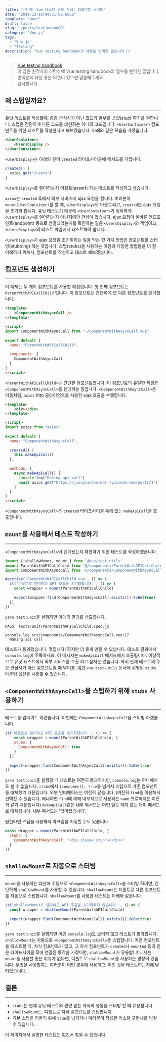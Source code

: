 ```yaml
---
title: "(번역) Vue 테스트 코드 작성: 컴포넌트 스터빙"
date: "2019-12-10T09:31:02.695Z"
template: "post"
draft: false
slug: "/posts/testingvue08"
category: "Vue.js"
tags:
  - "Vue.js"
  - "Testing"
description: "Vue testing handbook의 내용을 번역한 글입니다 📖"
---
```


> [Vue testing handbook](https://lmiller1990.github.io/vue-testing-handbook/computed-properties.html#testing-computed-properties) <br>
> 이 글은 원작자의 허락하에 Vue testing handbook의 일부를 번역한 글입니다. <br>
> 번역문에 대한 좋은 의견이 있으면 말씀해주세요. <br>
> 감사합니다.



## 왜 스텁일까요?

---

유닛 테스트를 작성할때, 종종 관심사가 아닌 코드의 일부를 _스텁(stub)_ 하기를 원합니다. 스텁은 간단하게 다른 코드를 대신하는 하나의 코드입니다. `<UserContainer>` 컴포넌트를 위한 테스트를 작성한다고 해보겠습니다. 아래와 같은 모습을 가졌습니다.

``` html
<UserContainer>
	<UsersDisplay />
</UserContainer>
```

`<UserDisplay>`는 아래와 같이 `created` 라이프사이클에 메서드를 가집니다.

``` js
created() {
  axios.get("/users")
}
```

`<UserDisplay>`를 렌더하는지 어설트(assert) 하는 테스트를 작성하고 싶습니다.

`axios`는 `created` 훅에서 외부 서비스에 ajax 요청을 합니다. 여러분이 `mount(UserContainer)`를 할 때, `<UserDisplay>`도 마운트되고, `created`는 ajax 요청을 초기화 합니다. 유닛 테스트기 때문에 `<UserContainer>`가 정확하게 `<UserDisplay>`를 렌더하는지 아닌지에만 관심이 있습니다. ajax 요청이 올바른 엔드포인트(endpoint) 등으로 연결되었는지를 확인하는 일은 `<UsersDisplay>`의 책임이고, `<UsersDisplay>`의 테스트 파일에서 테스트해야 합니다.

`<UserDisplay>`가 ajax 요청을 초기화하는 일을 막는 한 가지 방법은 컴포넌트를 스터빙(stubbing) 하는 것입니다. 스텁(stubs)을 사용하는 이점과 다양한 방법들을 더 잘 이해하기 위해서, 컴포넌트를 작성하고 테스트 해보겠습니다.



## 컴포넌트 생성하기

---

이 예제는 두 개의 컴포넌트를 사용할 예정입니다. 첫 번째 컴포넌트는 `ParentWithAPICallChild` 입니다. 이 컴포넌트는 간단하게 또 다른 컴포넌트를 렌더합니다.

``` html
<template>
	<ComponentWithAsyncCall />
</template>

<script>
import ComponentWithAsyncCall from "./ComponentWithAsyncCall.vue"
  
export default {
  name: "ParentWithAPICallChild",
  
  components: {
    ComponentWithAsyncCall
  }
}
</script>
```

`<ParentWithAPICallChild>`는 간단한 컴포넌트입니다. 이 컴포넌트의 유일한 책임은 `<ComponentWithAsyncCall>`를 렌더하는 일입니다.  `<ComponentWithAsyncCall>`은 이름처럼,  `axios` http 클라이언트를 사용한 ajax 호출을 수행합니다.

``` html
<template>
	<div></div>
</template>

<script>
import axios from "axios"
 
export default {
  name: "ComponentWithAsyncCall",
  
  created() {
    this.makeApiCall()
  },
  
  methods: {
    async makeApiCall() {
      console.log("Making api call")
      await axios.get("https://jsonplaceholder.typicode.com/posts/1")
    }
  }
}
</script>
```

`<ComponentWithAsyncCall>`은 `created` 라이프사이클 훅에 있는  `makeApiCall`을 호출합니다.



## `mount`를 사용해서 테스트 작성하기

---

`<ComponentWithAsyncCall>`이 렌더됐는지 확인하기 위한 테스트를 작성하겠습니다.

``` js
import { shallowMount, mount } from '@vue/test-utils'
import ParentWithAPICallChild from '@/components/ParentWithAPICallChild.vue'
import ComponentWithAsyncCall from '@/components/ComponentWithAsyncCall.vue'

describe('ParentWithAPICallChild.vue', () => {
  it('마운트로 렌더하고 API 호출을 초기화합니다.', () => {
    const wrapper = mount(ParentWithAPICallChild)
    
    expect(wrapper.find(ComponentWithAsyncCall).exists()).toBe(true)
  })
})
```

`yarn test:unit`을 실행하면 아래의 결과를 산출합니다.

```
PASS  tests/unit/ParentWithAPICallChild.spec.js

console.log src/components/ComponentWithAsyncCall.vue:17
  Making api call
```

테스트가 통과했습니다. 멋집니다! 하지만 더 좋게 만들 수 있습니다. 테스트 결과에서 `console.log`에 주목하세요. 이 메시지는 `makeApiCall` 메서드에서 호출됩니다. 이상적으로 유닛 테스트에서 외부 서비스를 호출 하고 싶지는 않습니다. 특히 현재 테스트의 주요 관심사가 아닌 컴포넌트일 때 말이죠. [여기](https://vue-test-utils.vuejs.org/api/options.html#stubs) `vue-test-utils` 문서에 설명된 `stubs` 마운팅 옵션을 사용할 수 있습니다.



## `<ComponentWithAsyncCall>`을 스텁하기 위해 `stubs` 사용하기

---

테스트를 업데이트 하겠습니다. 이번에는 `ComponentWithAsyncCall`을 스터빙 하겠습니다.

``` js
it('마운트로 렌더하고 API 호출을 초기화합니다.', () => {
	const wrapper = mount(ParentWithAPICallChild, {
    stubs: {
      ComponentWithAsyncCall: true
    }
  })
  
  expect(wrapper.find(ComponentWithAsyncCall).exists()).toBe(true)
})
```

`yarn test:unit`을 실행할 때 테스트는 여전히 통과하지만, `console.log`는 어디에서도 볼 수 없습니다. `stubs`에서 `[component]: true`를 넘겨서 스텁으로 기존 컴포넌트를 대체했기 때문입니다. 외부 인터페이스는 여전히 같습니다. (여전히 `find`를 이용해서 선택할 수 있습니다. 왜냐하면 `find`에 의해 내부적으로 사용되는 `name` 프로퍼티는 여전히 같기 때문입니다) `makeApiCall`같은 내부 메서드는 어떤 일도 하지 않는 더미 메서드로 대체됩니다. 내부 메서드는 '없어졌습니다'.

원한다면 스텁을 사용해서 마크업을 지정할 수도 있습니다.

```js
const wrapper = mount(ParentWithAPICallChild, {
  stubs: {
    ComponentWithAsyncCall: "<div class='stub'></div>"
  }
})
```



## `shallowMount`로 자동으로 스터빙

---

`mount`를 사용하는 대신에 수동으로 `<ComponentWithAsyncCall>`을 스터빙 하려면, 간단하게 `shallowMount`를 사용할 수 있습니다. `shallowMount`는 디폴트로 다른 컴포넌트를 자동으로 스텁합니다. `shallowMount`를 사용한 테스트는 아래와 같습니다.

``` js
it('shallowMount로 렌더하고 API 호출을 초기화하지 않습니다.', () => {
  const wrapper = shallowMount(ParentWithAPICallChild)
  
  expect(wrapper.find(ComponentWithAsyncCall).exists()).toBe(true)
})
```

`yarn test:unit`을 실행하면 어떤 `console.log`도 보이지 않고 테스트가 통과합니다. `shallowMount`는 자동으로 `<ComponentWithAsyncCall>`을 스텁합니다. 어떤 컴포넌트를 테스트할 때, 자식 컴포넌트가 많고, 그 자식 컴포넌트가 `created`나 `mounted` 등과 같은 라이프사이클 훅에 연결된 동작을 가졌다면, `shallowMount`가 유용합니다. 저는 `mount`를 사용할 좋은 이유가 없다면, 디폴트로 `shallowMount`를 사용하는 경향이 있습니다. 무엇을 사용할지는 여러분이 어떤 경우에 사용하고, 어떤 것을 테스트하는지에 달려있습니다.



## 결론

---

- `stubs`는 현재 유닛 테스트와 관련 없는 자식의 행동을 스터빙 할 때 유용합니다.
- `shallowMount`는 디폴트로 자식 컴포넌트를 스텁합니다.
- 기본 스텁을 만들기 위해 `true`를 넘기거나 여러분이 작성한 커스텀 구현체를 넘길 수 있습니다.

이 페이지에서 설명한 테스트는 [여기](https://github.com/lmiller1990/vue-testing-handbook/blob/master/demo-app/tests/unit/ParentWithAPICallChild.spec.js)서 찾을 수 있습니다.